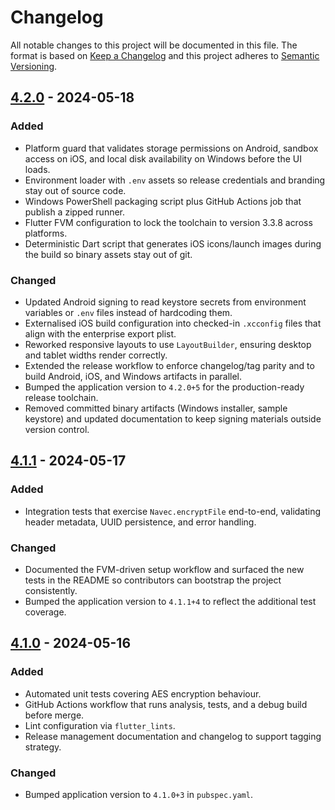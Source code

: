 # Changelog

All notable changes to this project will be documented in this file. The format
is based on [Keep a Changelog](https://keepachangelog.com/en/1.1.0/) and this
project adheres to [Semantic Versioning](https://semver.org/spec/v2.0.0.html).

## [4.2.0] - 2024-05-18
### Added
- Platform guard that validates storage permissions on Android, sandbox access on iOS,
  and local disk availability on Windows before the UI loads.
- Environment loader with `.env` assets so release credentials and branding stay out of source code.
- Windows PowerShell packaging script plus GitHub Actions job that publish a zipped runner.
- Flutter FVM configuration to lock the toolchain to version 3.3.8 across platforms.
- Deterministic Dart script that generates iOS icons/launch images during the build so binary assets stay out of git.

### Changed
- Updated Android signing to read keystore secrets from environment variables or `.env` files instead of hardcoding them.
- Externalised iOS build configuration into checked-in `.xcconfig` files that align with the enterprise export plist.
- Reworked responsive layouts to use `LayoutBuilder`, ensuring desktop and tablet widths render correctly.
- Extended the release workflow to enforce changelog/tag parity and to build Android, iOS, and Windows artifacts in parallel.
- Bumped the application version to `4.2.0+5` for the production-ready release toolchain.
- Removed committed binary artifacts (Windows installer, sample keystore) and
  updated documentation to keep signing materials outside version control.

## [4.1.1] - 2024-05-17
### Added
- Integration tests that exercise `Navec.encryptFile` end-to-end, validating
  header metadata, UUID persistence, and error handling.

### Changed
- Documented the FVM-driven setup workflow and surfaced the new tests in the
  README so contributors can bootstrap the project consistently.
- Bumped the application version to `4.1.1+4` to reflect the additional test coverage.

## [4.1.0] - 2024-05-16
### Added
- Automated unit tests covering AES encryption behaviour.
- GitHub Actions workflow that runs analysis, tests, and a debug build before
  merge.
- Lint configuration via `flutter_lints`.
- Release management documentation and changelog to support tagging strategy.

### Changed
- Bumped application version to `4.1.0+3` in `pubspec.yaml`.

[4.2.0]: https://github.com/your-org/navy_encrypt_mobile/releases/tag/v4.2.0
[4.1.1]: https://github.com/your-org/navy_encrypt_mobile/releases/tag/v4.1.1
[4.1.0]: https://github.com/your-org/navy_encrypt_mobile/releases/tag/v4.1.0

